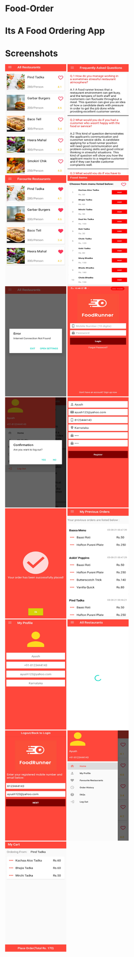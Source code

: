 # Food-Order

# Its A Food Ordering App

# Screenshots
<img width="200" height="360" src="https://github.com/arjunnaik/Food-Deliver/blob/master/Screenshot/All%20Restaurants.jpg"/>
<img width="200" height="360" src="https://github.com/arjunnaik/Food-Deliver/blob/master/Screenshot/FAQ.jpg"/>
<img width="200" height="360" src="https://github.com/arjunnaik/Food-Deliver/blob/master/Screenshot/Favourite.jpg"/>
<img width="200" height="360" src="https://github.com/arjunnaik/Food-Deliver/blob/master/Screenshot/Food%20Items.jpg"/>
<img width="200" height="360" src="https://github.com/arjunnaik/Food-Deliver/blob/master/Screenshot/Internet.jpg"/>
<img width="200" height="360" src="https://github.com/arjunnaik/Food-Deliver/blob/master/Screenshot/Login.jpg"/>
<img width="200" height="360" src="https://github.com/arjunnaik/Food-Deliver/blob/master/Screenshot/Logout.jpg"/>
<img width="200" height="360" src="https://github.com/arjunnaik/Food-Deliver/blob/master/Screenshot/My%20Profile.jpg"/>
<img width="200" height="360" src="https://github.com/arjunnaik/Food-Deliver/blob/master/Screenshot/Order%20Confirmation.jpg"/>
<img width="200" height="360" src="https://github.com/arjunnaik/Food-Deliver/blob/master/Screenshot/Orders.jpg"/>
<img width="200" height="360" src="https://github.com/arjunnaik/Food-Deliver/blob/master/Screenshot/Profile.jpg"/>
<img width="200" height="360" src="https://github.com/arjunnaik/Food-Deliver/blob/master/Screenshot/Progress%20bar.jpg"/>
<img width="200" height="360" src="https://github.com/arjunnaik/Food-Deliver/blob/master/Screenshot/Reset.jpg"/>
<img width="200" height="360" src="https://github.com/arjunnaik/Food-Deliver/blob/master/Screenshot/Sidebar.jpg"/>
<img width="200" height="360" src="https://github.com/arjunnaik/Food-Deliver/blob/master/Screenshot/Cart.jpg"/>



